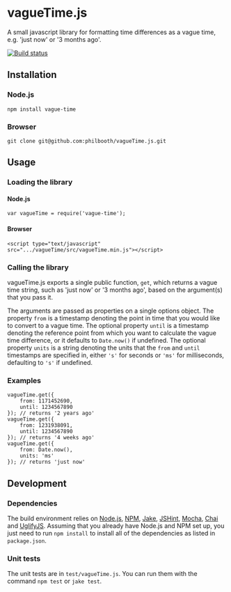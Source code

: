 # vagueTime.js

A small javascript library for formatting time differences as a vague
time, e.g. 'just now' or '3 months ago'.

[![Build status][ci-image]][ci-status]

## Installation

### Node.js

```
npm install vague-time
```

### Browser

```
git clone git@github.com:philbooth/vagueTime.js.git
```

## Usage

### Loading the library

#### Node.js

```
var vagueTime = require('vague-time');
```

#### Browser

```
<script type="text/javascript" src=".../vagueTime/src/vagueTime.min.js"></script>
```

### Calling the library

vagueTime.js exports a single public function, `get`, which returns
a vague time string, such as 'just now' or '3 months ago', based on
the argument(s) that you pass it.

The arguments are passed as properties on a single options object.
The property `from` is a timestamp denoting the point in time that
you would like to convert to a vague time. The optional property
`until` is a timestamp denoting the reference point from which you
want to calculate the vague time difference, or it defaults to
`Date.now()` if undefined. The optional property `units` is a
string denoting the units that the `from` and `until` timestamps
are specified in, either `'s'` for seconds or `'ms'` for milliseconds,
defaulting to `'s'` if undefined.

### Examples

```
vagueTime.get({
    from: 1171452690,
    until: 1234567890
}); // returns '2 years ago'
vagueTime.get({
    from: 1231938091,
    until: 1234567890
}); // returns '4 weeks ago'
vagueTime.get({
    from: Date.now(),
    units: 'ms'
}); // returns 'just now'
```

## Development

### Dependencies

The build environment relies on [Node.js][node], [NPM], [Jake], [JSHint],
[Mocha], [Chai] and [UglifyJS]. Assuming that you already have Node.js
and NPM set up, you just need to run `npm install` to install all of the
dependencies as listed in `package.json`.

### Unit tests

The unit tests are in `test/vagueTime.js`. You can run them with the
command `npm test` or `jake test`.

[ci-image]: https://secure.travis-ci.org/philbooth/vagueTime.js.png?branch=master
[ci-status]: http://travis-ci.org/#!/philbooth/vagueTime.js
[onejs]: https://github.com/azer/onejs
[browserify]: https://github.com/substack/node-browserify
[ender]: http://ender.no.de/
[node]: http://nodejs.org/
[npm]: https://npmjs.org/
[jake]: https://github.com/mde/jake
[jshint]: https://github.com/jshint/node-jshint
[mocha]: http://visionmedia.github.com/mocha
[chai]: http://chaijs.com/
[uglifyjs]: https://github.com/mishoo/UglifyJS

